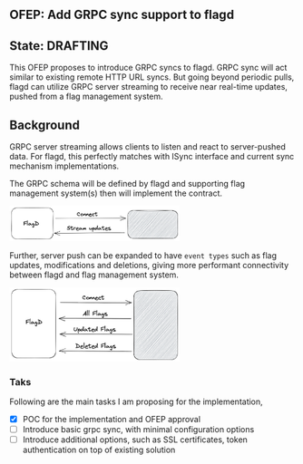 ## OFEP: Add GRPC sync support to flagd

## State: DRAFTING

This OFEP proposes to introduce GRPC syncs to flagd. GRPC sync will act similar to existing remote HTTP URL syncs. But
going beyond periodic pulls, flagd can utilize GRPC server streaming to receive near real-time updates, pushed from a
flag management system.

## Background

GRPC server streaming allows clients to listen and react to server-pushed data. For flagd, this perfectly matches with
ISync interface and current sync mechanism implementations.

The GRPC schema will be defined by flagd and supporting flag management system(s) then will implement the contract.

<img src="images/ofep-fd-grpc-1.png" width="300">

Further, server push can be expanded to have `event types` such as flag updates, modifications and deletions, giving more
performant connectivity between flagd and flag management system.

<img src="images/ofep-fd-grpc-2.png" width="300">

### Taks

Following are the main tasks I am proposing for the implementation,

- [x] POC for the implementation and OFEP approval
- [ ] Introduce basic grpc sync, with minimal configuration options
- [ ] Introduce additional options, such as SSL certificates, token authentication on top of existing solution
